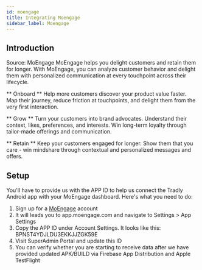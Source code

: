 ```yaml
---
id: moengage
title: Integrating Moengage
sidebar_label: Moengage
---
```



## Introduction
Source: MoEngage
MoEngage helps you delight customers and retain them for longer. With MoEngage, you can analyze customer behavior and delight them with personalized communication at every touchpoint across their lifecycle.

** Onboard ** Help more customers discover your product value faster. Map their journey, reduce friction at touchpoints, and delight them from the very first interaction.

** Grow ** Turn your customers into brand advocates. Understand their context, likes, preferences, and interests. Win long-term loyalty through tailor-made offerings and communication.

** Retain **
Keep your customers engaged for longer. Show them that you care - win mindshare through contextual and personalized messages and offers.

## Setup
You'll have to provide us with the APP ID to help us connect the Tradly Android app with your MoEngage dashboard. 
Here's what you need to do:
1. Sign up for a [MoEngage](https://www.moengage.com/?utm_source=tradly-platform&utm_campaign=portal&utm_medium=portal) account
2. It will leads you to app.moengage.com and navigate to Settings > App Settings
3. Copy the APP ID under Account Settings. It looks like this: BPNST4YDJLDU3EKKJJZGK59E
4. Visit SuperAdmin Portal and update this ID 
5. You can verify whether you are starting to receive data after we have provided updated APK/BUILD via Firebase App Distribution and Apple TestFlight



